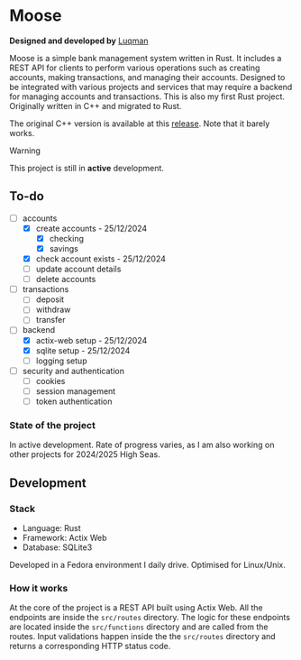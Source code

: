 # Moose

**Designed and developed by** [Luqman](https://theluqmn.github.io/)

Moose is a simple bank management system written in Rust. It includes a REST API for clients to perform various operations such as creating accounts, making transactions, and managing their accounts.
Designed to be integrated with various projects and services that may require a backend for managing accounts and transactions.
This is also my first Rust project. Originally written in C++ and migrated to Rust.

The original C++ version is available at this [release](https://github.com/TheLuqmn/Moose/releases/tag/v0.1.cpp). Note that it barely works.

> [!WARNING]
> This project is still in **active** development.

## To-do

- [ ] accounts
  - [x] create accounts - 25/12/2024
    - [x] checking
    - [x] savings
  - [x] check account exists - 25/12/2024
  - [ ] update account details
  - [ ] delete accounts
- [ ] transactions
  - [ ] deposit
  - [ ] withdraw
  - [ ] transfer
- [ ] backend
  - [x] actix-web setup - 25/12/2024
  - [x] sqlite setup - 25/12/2024
  - [ ] logging setup
- [ ] security and authentication
  - [ ] cookies
  - [ ] session management
  - [ ] token authentication

### State of the project

In active development. Rate of progress varies, as I am also working on other projects for 2024/2025 High Seas.

## Development

### Stack

- Language: Rust
- Framework: Actix Web
- Database: SQLite3

Developed in a Fedora environment I daily drive. Optimised for Linux/Unix.

### How it works

At the core of the project is a REST API built using Actix Web. All the endpoints are inside the `src/routes` directory. The logic for these endpoints are located inside the `src/functions` directory and are called from the routes. Input validations happen inside the the `src/routes` directory and returns a corresponding HTTP status code.
